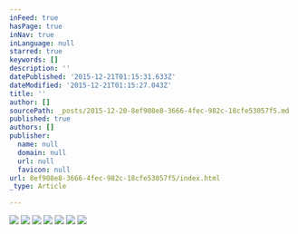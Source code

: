 ```yaml
---
inFeed: true
hasPage: true
inNav: true
inLanguage: null
starred: true
keywords: []
description: ''
datePublished: '2015-12-21T01:15:31.633Z'
dateModified: '2015-12-21T01:15:27.043Z'
title: ''
author: []
sourcePath: _posts/2015-12-20-8ef908e8-3666-4fec-982c-18cfe53057f5.md
published: true
authors: []
publisher:
  name: null
  domain: null
  url: null
  favicon: null
url: 8ef908e8-3666-4fec-982c-18cfe53057f5/index.html
_type: Article

---
```

![](https://the-grid-user-content.s3-us-west-2.amazonaws.com/40246cd8-1082-477e-9d63-5a12935dbe0e.jpg)
![](https://the-grid-user-content.s3-us-west-2.amazonaws.com/ee6ce3d1-18dd-4096-8e7b-747920106d55.jpg)
![](https://the-grid-user-content.s3-us-west-2.amazonaws.com/9686d20b-576f-40d7-894e-672a063d17ef.jpg)
![](https://the-grid-user-content.s3-us-west-2.amazonaws.com/45d62be9-c89d-45df-bdb0-e1eccfe027f9.jpg)
![](https://the-grid-user-content.s3-us-west-2.amazonaws.com/96b43fda-f79d-4f53-8e94-b63cfb07dc7c.jpg)
![](https://the-grid-user-content.s3-us-west-2.amazonaws.com/c94a2810-ab84-4cd8-b568-840974f2bd87.jpg)
![](https://the-grid-user-content.s3-us-west-2.amazonaws.com/bdb73334-2cb2-47b0-9cff-db29fe16c57f.jpg)